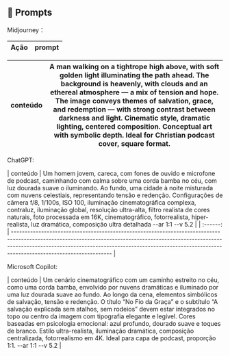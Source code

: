 ## 🧠 Prompts


Midjourney：

|   Ação   | prompt                                                                                                                                                                                                                                                                         |
| :------: | ------------------------------------------------------------------------------------------------------------------------------------------------------------------------------------------------------------------------------------------------------------------------------ |

| conteúdo | A man walking on a tightrope high above, with soft golden light illuminating the path ahead. The background is heavenly, with clouds and an ethereal atmosphere — a mix of tension and hope. The image conveys themes of salvation, grace, and redemption — with strong contrast between darkness and light. Cinematic style, dramatic lighting, centered composition. Conceptual art with symbolic depth. Ideal for Christian podcast cover, square format. |
| :------: | ------------------------------------------------------------------------------------------------------------------------------------------------------------------------------------------------------------------------------------------------------------------------------ |

ChatGPT:

| conteúdo | Um homem jovem, careca, com fones de ouvido e microfone de podcast, caminhando com calma sobre uma corda bamba no céu, com luz dourada suave o iluminando. Ao fundo, uma cidade à noite misturada com nuvens celestiais, representando tensão e redenção. Configurações de câmera f/8, 1/100s, ISO 100, iluminação cinematográfica complexa, contraluz, iluminação global, resolução ultra-alta, filtro realista de cores naturais, foto processada em 16K, cinematográfico, fotorrealista, hiper-realista, luz dramática, composição ultra detalhada --ar 1:1 --v 5.2
 |
| :------: | ------------------------------------------------------------------------------------------------------------------------------------------------------------------------------------------------------------------------------------------------------------------------------ |

Microsoft Copilot:

| conteúdo | Um cenário cinematográfico com um caminho estreito no céu, como uma corda bamba, envolvido por nuvens dramáticas e iluminado por uma luz dourada suave ao fundo. Ao longo da cena, elementos simbólicos de salvação, tensão e redenção. O título “No Fio da Graça” e o subtítulo “A salvação explicada sem atalhos, sem rodeios” devem estar integrados no topo ou centro da imagem com tipografia elegante e legível. Cores baseadas em psicologia emocional: azul profundo, dourado suave e toques de branco. Estilo ultra-realista, iluminação dramática, composição centralizada, fotorrealismo em 4K. Ideal para capa de podcast, proporção 1:1. --ar 1:1 --v 5.2 |
